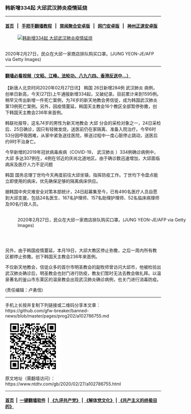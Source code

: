 ### 韩新增334起 大邱武汉肺炎疫情延烧
------------------------

#### [首页](https://github.com/gfw-breaker/banned-news/blob/master/README.md) &nbsp;&nbsp;|&nbsp;&nbsp; [手把手翻墙教程](https://github.com/gfw-breaker/guides/wiki) &nbsp;&nbsp;|&nbsp;&nbsp; [禁闻聚合安卓版](https://github.com/gfw-breaker/bn-android) &nbsp;&nbsp;|&nbsp;&nbsp; [网门安卓版](https://github.com/oGate2/oGate) &nbsp;&nbsp;|&nbsp;&nbsp; [神州正道安卓版](https://github.com/SzzdOgate/update) 



<div><div class="featured_image">
 <a href="https://i.ntdtv.com/assets/uploads/2020/02/GettyImages-1203574486.jpg" target="_blank">
  <figure>
   <img alt="韩新增334起 大邱武汉肺炎疫情延烧" src="https://i.ntdtv.com/assets/uploads/2020/02/GettyImages-1203574486-800x450.jpg"/>
  </figure><br/>
 </a>
 <span class="caption">
  2020年2月27日，民众在大邱一家商店排队购买口罩。(JUNG YEON-JE/AFP via Getty Images)
 </span>
</div>
</div><hr/>

#### [翻墙必看视频（文昭、江峰、法轮功、八九六四、香港反送中...）](https://github.com/gfw-breaker/banned-news/blob/master/pages/link3.md)

<div><div class="post_content" itemprop="articleBody">
 <p>
  【新唐人北京时间2020年02月27日讯】
  <ok href="https://www.ntdtv.com/gb/韩国.htm">
   韩国
  </ok>
  26日新增284例
  <ok href="https://www.ntdtv.com/gb/武汉肺炎.htm">
   武汉肺炎
  </ok>
  病例，创单日新高，今天(27日)上午通报新增334起，又破纪录。目前累计来到1595例。稍早又传出新增一件死亡案例，为74岁的新天地教会男信徒，成为韩国武汉肺炎第13例死亡案例。另外，因疫情蔓延，韩国天主教会16个教区全部暂停弥撒，创下韩国天主教会236年来首例。
 </p>
 <p>
  韩联社报导，这名74岁的男性为新天地教会
  <ok href="https://www.ntdtv.com/gb/大邱.htm">
   大邱
  </ok>
  分会的采检对象之一，24日采检后、25日确诊，因只有轻微发烧，送医前仍在家隔离、准备入院治疗。今早6时53分因呼吸困难，从家中紧急送往医院，移送过程中一度心脏停止跳动，送医后约9时不治身亡。
 </p>
 <p>
  今早新增的2019年冠状病毒疾病（COVID-19，
  <ok href="https://www.ntdtv.com/gb/武汉肺炎.htm">
   武汉肺炎
  </ok>
  ）334例确诊病例中，
  <ok href="https://www.ntdtv.com/gb/大邱.htm">
   大邱
  </ok>
  多达307例在，4例在邻近的庆尚北道地区。由于确诊数迅速增加，大邱面临病床及医疗人力不足问题
 </p>
 <p>
  <ok href="https://www.ntdtv.com/gb/韩国.htm">
   韩国
  </ok>
  国务总理丁世均今天再度前往大邱坐镇，指挥防疫工作。丁世均下令盘点能立即使用的病床，优先确保足够的隔离病床供应。
 </p>
 <p>
  据韩国中央灾难安全对策本部统计，24日起募集至今，已有490名医疗人员自愿到大邱支援，包括24名医生、167名护理师、157名助理护理师、52名临床病理师及90名行政人员。
 </p>
 <figure class="wp-caption alignnone" id="attachment_102786783" style="width: 600px">
  <img alt="" class="size-medium wp-image-102786783" src="https://i.ntdtv.com/assets/uploads/2020/02/GettyImages-1203574488-1-600x396.jpg">
   <br/><figcaption class="wp-caption-text">
    2020年2月27日，民众在大邱一家商店排队购买口罩。(JUNG YEON-JE/AFP via Getty Images)
   </figcaption><br/>
  </img>
 </figure><br/>
 <p>
  另外，由于韩国疫情蔓延，本月19日，大邱大教区停止弥撒，之后一周内所有教区都停止弥撒。创下韩国天主教会236年来首例。
 </p>
 <p>
  不仅新天地教会，信徒众多的首尔市明圣教会的副牧师曾访问大邱市，他被检验出武汉肺炎确诊后，明圣教会也封门进行防疫，教友们暂时无法去教会做礼拜。以温泉著名的釜山市东莱区的温泉教会出现武汉肺炎确诊病例，也关门进行消毒防疫。
 </p>
 <p>
  (责任编辑：卢勇信)
 </p>
 <div class="single_ad">
 </div>
</div>
</div>
<hr/>
手机上长按并复制下列链接或二维码分享本文章：<br/>
https://github.com/gfw-breaker/banned-news/blob/master/pages/prog202/a102786755.md <br/>
<a href='https://github.com/gfw-breaker/banned-news/blob/master/pages/prog202/a102786755.md'><img src='https://github.com/gfw-breaker/banned-news/blob/master/pages/prog202/a102786755.md.png'/></a> <br/>
原文地址（需翻墙访问）：https://www.ntdtv.com/gb/2020/02/27/a102786755.html


------------------------
#### [首页](https://github.com/gfw-breaker/banned-news/blob/master/README.md) &nbsp;|&nbsp; [一键翻墙软件](https://github.com/gfw-breaker/nogfw/blob/master/README.md) &nbsp;| [《九评共产党》](https://github.com/gfw-breaker/9ping.md/blob/master/README.md#九评之一评共产党是什么) | [《解体党文化》](https://github.com/gfw-breaker/jtdwh.md/blob/master/README.md) | [《共产主义的终极目的》](https://github.com/gfw-breaker/gczydzjmd.md/blob/master/README.md)


<img src='http://gfw-breaker.win/banned-news/pages/prog202/a102786755.md' width='0px' height='0px'/>